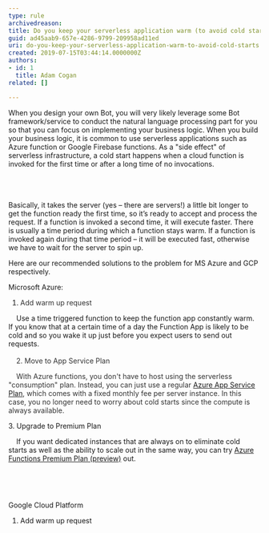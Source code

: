 ```yaml
---
type: rule
archivedreason: 
title: Do you keep your serverless application warm (to avoid cold starts)?
guid: ad45aab9-657e-4286-9799-209958ad11ed
uri: do-you-keep-your-serverless-application-warm-to-avoid-cold-starts
created: 2019-07-15T03:44:14.0000000Z
authors:
- id: 1
  title: Adam Cogan
related: []

---
```



When you design your own Bot, you will very likely leverage some Bot framework/service to conduct the natural language processing part for you so that you can focus on implementing your business logic. When you build your business logic, it is common to use serverless applications such as Azure function or Google Firebase functions. As a &quot;side effect&quot; of serverless infrastructure, a&#160;cold start happens when a cloud function is invoked for the first time or after a long time of no invocations. <br><br>
<br><excerpt class='endintro'></excerpt><br>
<p>Basically, it takes the server (yes – there are servers!) a little bit longer to get the function ready the first time, so it’s ready to accept and process the request. If a function is invoked a second time, it will execute faster. There is usually&#160;a time period during which a function stays warm. If a function is invoked again during that time period – it will be executed fast, otherwise we have to wait for the server to spin up.&#160;</p><p>Here are our recommended solutions to the problem for MS&#160;Azure and GCP respectively.&#160;<br></p><p>Microsoft Azure&#58;</p><ol><li><span style="background-color&#58;initial;color&#58;#333333;">​​​A</span><span style="background-color&#58;initial;color&#58;#333333;">dd warm up request</span></li></ol>​&#160; &#160; Use a time triggered function to keep the function app constantly warm. If you know&#160;that at a certain time of a day the Function App is likely to be cold and so you wake it up just before you expect users to send out requests.&#160;<span style="color&#58;#333333;background-color&#58;initial;">​​</span><div><span style="color&#58;#333333;background-color&#58;initial;"><br></span></div><div><span style="color&#58;#333333;background-color&#58;initial;">&#160; &#160; 2</span><span style="color&#58;#333333;background-color&#58;initial;">.&#160;</span><span style="color&#58;#333333;background-color&#58;initial;">Move to App Service Plan</span><div><div><p><span style="color&#58;#333333;">&#160; &#160; With Azure functions, you don't have to host using the serverless​ &quot;consumption&quot; plan. Instead, you can just use a regular <a href="https&#58;//azure.microsoft.com/en-au/pricing/details/app-service/plans/">Azure App Service Plan</a>, which comes with a fixed monthly​ fee per server instance. In this case, you no longer need to worry about cold starts since the compute is always available.&#160;</span></p><p>3. Upgrade to Premium Plan</p>&#160; &#160; If you want dedicated instances that are always on to eliminate cold starts as well as the ability to scale out in the same way, you can try <a href="https&#58;//docs.microsoft.com/en-us/azure/azure-functions/functions-premium-plan">Azure Functions Premium Plan (preview)</a>&#160;out.&#160;<br><p></p><p><br></p><p><br></p><p>Google Cloud Platform&#160;<br></p><p></p><ol><li>Add warm up request<br></li></ol><br><br><p></p></div><br></div></div>


